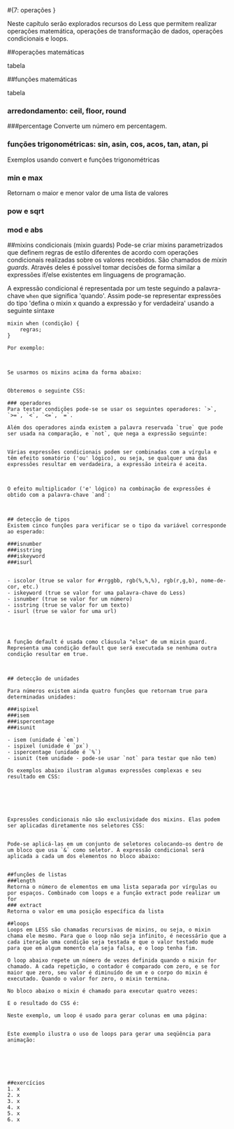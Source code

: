 #{7: operações }

Neste capítulo serão explorados recursos do Less que permitem realizar operações matemática, operações de transformação de dados, operações condicionais e loops.

##operações matemáticas

tabela

##funções matemáticas

tabela

### arredondamento: ceil, floor, round
###percentage
Converte um número em percentagem.
### funções trigonométricas: sin, asin, cos, acos, tan, atan, pi
Exemplos usando convert e funções trigonométricas
### min e max
Retornam o maior e menor valor de uma lista de valores
### pow e sqrt
### mod e abs


##mixins condicionais (mixin guards)
Pode-se criar mixins parametrizados que definem regras de estilo diferentes de acordo com operações condicionais realizadas sobre os valores recebidos. São chamados de _mixin guards_. Através deles é possível tomar decisões de forma similar a expressões if/else existentes em linguagens de programação.

A expressão condicional é representada por um teste seguindo a palavra-chave `when` que significa 'quando'. Assim pode-se representar expressões do tipo 'defina o mixin x quando a expressão y for verdadeira' usando a seguinte sintaxe
```
mixin when (condição) {
    regras;
}

Por exemplo:

```
```
```
```
```
```
Se usarmos os mixins acima da forma abaixo:
```
```
```
```
Obteremos o seguinte CSS:
```
```
### operadores
Para testar condições pode-se se usar os seguintes operadores: `>`, `>=`, `<`, `<=`, `=`.
```
```
Além dos operadores ainda existem a palavra reservada `true` que pode ser usada na comparação, e `not`, que nega a expressão seguinte:
```
```
```
```
Várias expressões condicionais podem ser combinadas com a vírgula e têm efeito somatório ('ou' lógico), ou seja, se qualquer uma das expressões resultar em verdadeira, a expressão inteira é aceita.
```
```
```
```

O efeito multiplicador ('e' lógico) na combinação de expressões é obtido com a palavra-chave `and`:
```
```
```
```

## detecção de tipos
Existem cinco funções para verificar se o tipo da variável corresponde ao esperado:

###isnumber
###isstring
###iskeyword
###isurl


- iscolor (true se valor for #rrggbb, rgb(%,%,%), rgb(r,g,b), nome-de-cor, etc.)
- iskeyword (true se valor for uma palavra-chave do Less)
- isnumber (true se valor for um número)
- isstring (true se valor for um texto)
- isurl (true se valor for uma url)

```
```
```
```


A função default é usada como cláusula "else" de um mixin guard. Representa uma condição default que será executada se nenhuma outra condição resultar em true.
```
```
```
```

## detecção de unidades

Para números existem ainda quatro funções que retornam true para determinadas unidades:

###ispixel
###isem
###ispercentage
###isunit

- isem (unidade é `em`)
- ispixel (unidade é `px`)
- ispercentage (unidade é `%`)
- isunit (tem unidade - pode-se usar `not` para testar que não tem)

Os exemplos abaixo ilustram algumas expressões complexas e seu resultado em CSS:
```
```
```
```
```
```
```
```
```
```

Expressões condicionais não são exclusividade dos mixins. Elas podem ser aplicadas diretamente nos seletores CSS:

```
```

Pode-se aplicá-las em um conjunto de seletores colocando-os dentro de um bloco que usa `&` como seletor. A expressão condicional será aplicada a cada um dos elementos no bloco abaixo:

```

```

##funções de listas
###length
Retorna o número de elementos em uma lista separada por vírgulas ou por espaços. Combinado com loops e a função extract pode realizar um for
### extract
Retorna o valor em uma posição específica da lista

##loops
Loops em LESS são chamadas recursivas de mixins, ou seja, o mixin chama ele mesmo. Para que o loop não seja infinito, é necessário que a cada iteração uma condição seja testada e que o valor testado mude para que em algum momento ela seja falsa, e o loop tenha fim.

O loop abaixo repete um número de vezes definida quando o mixin for chamado. A cada repetição, o contador é comparado com zero, e se for maior que zero, seu valor é diminuído de um e o corpo do mixin é executado. Quando o valor for zero, o mixin termina.
```
```
No bloco abaixo o mixin é chamado para executar quatro vezes:
```
```
E o resultado do CSS é:
```
```
Neste exemplo, um loop é usado para gerar colunas em uma página:
```
```
```
```
Este exemplo ilustra o uso de loops para gerar uma seqüência para animação:
```
```
```
```
```
```



##exercícios
1. x
2. x
3. x
4. x
5. x
6. x